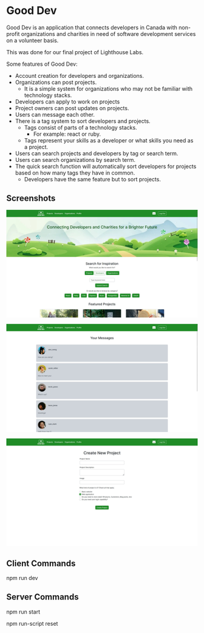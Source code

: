 # Good Dev
 Good Dev is an application that connects developers in Canada with non-profit organizations and charities in need of software development services on a volunteer basis. 

 This was done for our final project of Lighthouse Labs.

 Some features of Good Dev:
 + Account creation for developers and organizations.
 + Organizations can post projects.
   + It is a simple system for organizations who may not be familiar with technology stacks.
 + Developers can apply to work on projects
 + Project owners can post updates on projects.
 + Users can message each other.
 + There is a tag system to sort developers and projects.
   + Tags consist of parts of a technology stacks.
     + For example: react or ruby.
   + Tags represent your skills as a developer or what skills you need as a project.
 + Users can search projects and developers by tag or search term.
 + Users can search organizations by search term.
 + The quick search function will automatically sort developers for projects based on how many tags they have in common.
    + Developers have the same feature but to sort projects.

## Screenshots
![The Hompage With The Developer Search Selected](./public/homePageWithSearch.jpg)

![The Main Messaging Page](./public/messagingPage.jpg)

![The Project Creation Page ](./public/projectCreationPage.jpg)

## Client Commands
npm run dev 

## Server Commands
npm run start

npm run-script reset